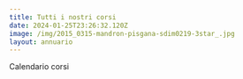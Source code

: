 ```yaml
---
title: Tutti i nostri corsi
date: 2024-01-25T23:26:32.120Z
image: /img/2015_0315-mandron-pisgana-sdim0219-3star_.jpg
layout: annuario
---
```

Calendario corsi
 